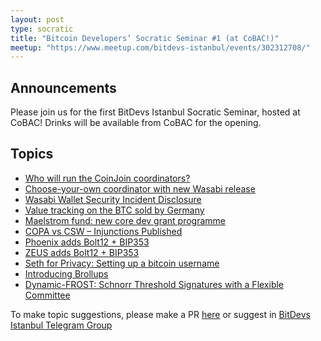 ```yaml
---
layout: post
type: socratic
title: "Bitcoin Developers’ Socratic Seminar #1 (at CoBAC!)"
meetup: "https://www.meetup.com/bitdevs-istanbul/events/302312708/"
---
```


## Announcements
Please join us for the first BitDevs Istanbul Socratic Seminar, hosted at CoBAC! Drinks will be available from CoBAC for the opening. 

## Topics

- [Who will run the CoinJoin coordinators?](https://delvingbitcoin.org/t/who-will-run-the-coinjoin-coordinators)
- [Choose-your-own coordinator with new Wasabi release](https://x.com/wasabiwallet/status/1796988769523867735)
- [Wasabi Wallet Security Incident Disclosure](https://github.com/WalletWasabi/WalletWasabi/discussions/13249)
- [Value tracking on the BTC sold by Germany](https://notmadeingermany.com/)
- [Maelstrom fund: new core dev grant programme](https://x.com/CryptoHayes/status/1813474055879635288)
- [COPA vs CSW – Injunctions Published](https://www.bailii.org/ew/cases/EWHC/Ch/2024/1809.html)
- [Phoenix adds Bolt12 + BIP353](https://github.com/ACINQ/phoenix/releases/tag/android-v2.3.3)
- [ZEUS adds Bolt12 + BIP353](https://blog.zeusln.com/zeus-v0-8-5-and-v0-9-0-beta/)
- [Seth for Privacy: Setting up a bitcoin username](https://sethforprivacy.com/guides/setting-up-a-bitcoin-username/)
- [Introducing Brollups](https://brqgoo.medium.com/introducing-brollups-18ec4081f6e7)
- [Dynamic-FROST: Schnorr Threshold Signatures with a Flexible Committee](https://eprint.iacr.org/2024/896)

To make topic suggestions, please make a PR [here](https://github.com/pretyflaco/bitdevsistanbul.github.io/blob/master/_posts/2024-08-17-bitcoin-developers%E2%80%99-socratic-seminar-001.md) or suggest in [BitDevs Istanbul Telegram Group](https://t.me/+o6DUM5pWV984OTQ6)